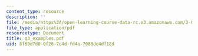 ```yaml
---
content_type: resource
description: ''
file: /media/https%3A/open-learning-course-data-rc.s3.amazonaws.com/3-064-polymer-engineering-fall-2003/8f69d7d00f267e4dfd4a7088de4df18d_q3_examples.pdf
file_type: application/pdf
resourcetype: Document
title: q3_examples.pdf
uid: 8f69d7d0-0f26-7e4d-fd4a-7088de4df18d
---
```

